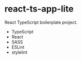 # react-ts-app-lite

React TypeScript boilerplate project.

* TypeScript
* React
* SASS
* ESLint
* stylelint
